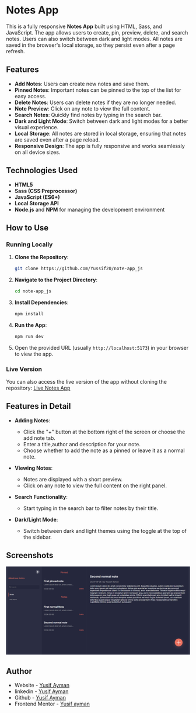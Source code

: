 # Notes App

This is a fully responsive **Notes App** built using HTML, Sass, and JavaScript. The app allows users to create, pin, preview, delete, and search notes. Users can also switch between dark and light modes. All notes are saved in the browser's local storage, so they persist even after a page refresh.

## Features

- **Add Notes**: Users can create new notes and save them.
- **Pinned Notes**: Important notes can be pinned to the top of the list for easy access.
- **Delete Notes**: Users can delete notes if they are no longer needed.
- **Note Preview**: Click on any note to view the full content.
- **Search Notes**: Quickly find notes by typing in the search bar.
- **Dark and Light Mode**: Switch between dark and light modes for a better visual experience.
- **Local Storage**: All notes are stored in local storage, ensuring that notes are saved even after a page reload.
- **Responsive Design**: The app is fully responsive and works seamlessly on all device sizes.

## Technologies Used

- **HTML5**
- **Sass (CSS Preprocessor)**
- **JavaScript (ES6+)**
- **Local Storage API**
- **Node.js** and **NPM** for managing the development environment

## How to Use

### Running Locally

1. **Clone the Repository**:

   ```bash
   git clone https://github.com/Yussif20/note-app_js
   ```

2. **Navigate to the Project Directory**:

   ```bash
   cd note-app_js
   ```

3. **Install Dependencies**:

   ```bash
   npm install
   ```

4. **Run the App**:

   ```bash
   npm run dev
   ```

5. Open the provided URL (usually `http://localhost:5173`) in your browser to view the app.

### Live Version

You can also access the live version of the app without cloning the repository:
[Live Notes App](https://your-live-app-url.com)

## Features in Detail

- **Adding Notes**:

  - Click the "+" button at the bottom right of the screen or choose the add note tab.
  - Enter a title,author and description for your note.
  - Choose whether to add the note as a pinned or leave it as a normal note.

- **Viewing Notes**:

  - Notes are displayed with a short preview.
  - Click on any note to view the full content on the right panel.

- **Search Functionality**:

  - Start typing in the search bar to filter notes by their title.

- **Dark/Light Mode**:
  - Switch between dark and light themes using the toggle at the top of the sidebar.

## Screenshots

![Notes App Screenshot](./assets/screenshot.png)

## Author

- Website - [Yusif Ayman](https://yussif20.github.io/main-portfolio/)
- linkedin - [Yusif Ayman](https://www.linkedin.com/in/yussif-ayman/)
- Github - [Yusif Ayman](https://github.com/Yussif20)
- Frontend Mentor - [Yusif ayman](https://www.frontendmentor.io/profile/Yussif20)
